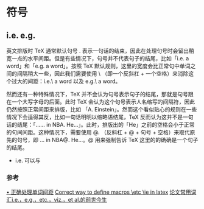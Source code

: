 # 符号

## i.e. e.g.
英文排版时 TeX 通常默认句号 . 表示一句话的结束，因此在处理句号时会留出稍宽一点的水平间距。但是有些情况下，句号并不代表句子的结尾，比如「i.e. a word」和「e.g. a word」。按照 TeX 默认规则，这里的宽度会比正常句中单词之间的间隔稍大一些，因此我们需要使用 \ （即一个反斜杠 + 一个空格）来消除这个过大的间距：i.e.\ a word 以及 e.g.\ a word。

然而还有一种特殊情况下，TeX 并不会认为句号表示句子的结尾，那就是句号跟在一个大写字母的后面。此时 TeX 会认为这个句号表示人名缩写的间隔符，因此仍然按照正常间距来排版，比如 「A. Einstein」。然而这个看似贴心的规则在一些情况下会适得其反，比如一句话明明以缩略语结尾，TeX 反而认为这并不是一句话的结尾：「…… in NBA. He…」。此时，排版出的「He」之前的空格会小于正常的句间间距。这种情况下，需要使用 \@. （反斜杠 + @ + 句号 + 空格）来取代原先的句号，即 ... in NBA\@. He...。\@ 用来强制告诉 TeX 这里的的确确是一个句子的结尾。

* i.e. 可以与 

### 参考
[• 正确处理单词间距](https://ridiqulous.com/latex-notes-details/)
[Correct way to define macros \etc \ie in latex](https://stackoverflow.com/questions/3282319/correct-way-to-define-macros-etc-ie-in-latex)
[论文常用词汇i.e.，e.g.，etc.，viz.，et al.的前世今生
](https://zhuanlan.zhihu.com/p/63640148)
